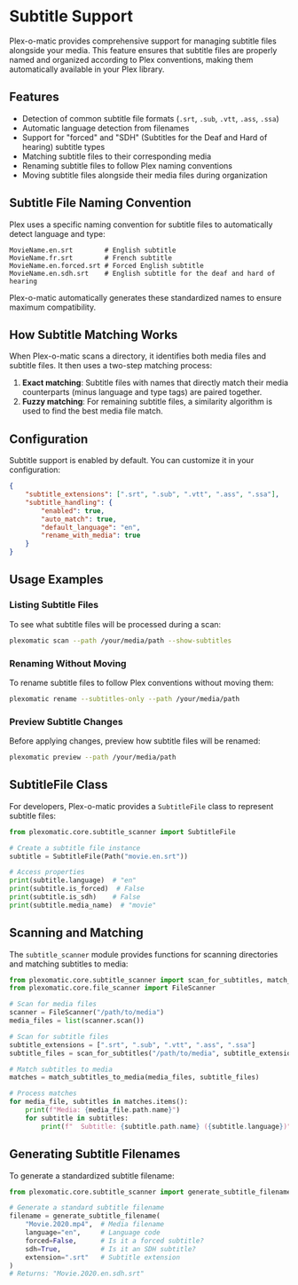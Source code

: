 # Subtitle Support

Plex-o-matic provides comprehensive support for managing subtitle files alongside your media. This feature ensures that subtitle files are properly named and organized according to Plex conventions, making them automatically available in your Plex library.

## Features

- Detection of common subtitle file formats (`.srt`, `.sub`, `.vtt`, `.ass`, `.ssa`)
- Automatic language detection from filenames
- Support for "forced" and "SDH" (Subtitles for the Deaf and Hard of hearing) subtitle types
- Matching subtitle files to their corresponding media
- Renaming subtitle files to follow Plex naming conventions
- Moving subtitle files alongside their media files during organization

## Subtitle File Naming Convention

Plex uses a specific naming convention for subtitle files to automatically detect language and type:

```
MovieName.en.srt        # English subtitle
MovieName.fr.srt        # French subtitle
MovieName.en.forced.srt # Forced English subtitle
MovieName.en.sdh.srt    # English subtitle for the deaf and hard of hearing
```

Plex-o-matic automatically generates these standardized names to ensure maximum compatibility.

## How Subtitle Matching Works

When Plex-o-matic scans a directory, it identifies both media files and subtitle files. It then uses a two-step matching process:

1. **Exact matching**: Subtitle files with names that directly match their media counterparts (minus language and type tags) are paired together.
2. **Fuzzy matching**: For remaining subtitle files, a similarity algorithm is used to find the best media file match.

## Configuration

Subtitle support is enabled by default. You can customize it in your configuration:

```json
{
    "subtitle_extensions": [".srt", ".sub", ".vtt", ".ass", ".ssa"],
    "subtitle_handling": {
        "enabled": true,
        "auto_match": true,
        "default_language": "en",
        "rename_with_media": true
    }
}
```

## Usage Examples

### Listing Subtitle Files

To see what subtitle files will be processed during a scan:

```bash
plexomatic scan --path /your/media/path --show-subtitles
```

### Renaming Without Moving

To rename subtitle files to follow Plex conventions without moving them:

```bash
plexomatic rename --subtitles-only --path /your/media/path
```

### Preview Subtitle Changes

Before applying changes, preview how subtitle files will be renamed:

```bash
plexomatic preview --path /your/media/path
```

## SubtitleFile Class

For developers, Plex-o-matic provides a `SubtitleFile` class to represent subtitle files:

```python
from plexomatic.core.subtitle_scanner import SubtitleFile

# Create a subtitle file instance
subtitle = SubtitleFile(Path("movie.en.srt"))

# Access properties
print(subtitle.language)  # "en"
print(subtitle.is_forced)  # False
print(subtitle.is_sdh)    # False
print(subtitle.media_name)  # "movie"
```

## Scanning and Matching

The `subtitle_scanner` module provides functions for scanning directories and matching subtitles to media:

```python
from plexomatic.core.subtitle_scanner import scan_for_subtitles, match_subtitles_to_media
from plexomatic.core.file_scanner import FileScanner

# Scan for media files
scanner = FileScanner("/path/to/media")
media_files = list(scanner.scan())

# Scan for subtitle files
subtitle_extensions = [".srt", ".sub", ".vtt", ".ass", ".ssa"]
subtitle_files = scan_for_subtitles("/path/to/media", subtitle_extensions)

# Match subtitles to media
matches = match_subtitles_to_media(media_files, subtitle_files)

# Process matches
for media_file, subtitles in matches.items():
    print(f"Media: {media_file.path.name}")
    for subtitle in subtitles:
        print(f"  Subtitle: {subtitle.path.name} ({subtitle.language})")
```

## Generating Subtitle Filenames

To generate a standardized subtitle filename:

```python
from plexomatic.core.subtitle_scanner import generate_subtitle_filename

# Generate a standard subtitle filename
filename = generate_subtitle_filename(
    "Movie.2020.mp4",  # Media filename
    language="en",     # Language code
    forced=False,      # Is it a forced subtitle?
    sdh=True,          # Is it an SDH subtitle?
    extension=".srt"   # Subtitle extension
)
# Returns: "Movie.2020.en.sdh.srt"
```
